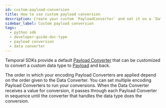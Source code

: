 ```yaml
---
id: custom-payload-conversion
title: How to use custom payload conversion
description: Create your custom `PayloadConverter` and set it on a `DataConverter` in your Client options.
sidebar_label: Custom payload conversion
tags:
  - python sdk
  - developer-guide-doc-type
  - payload conversion
  - data converter
---
```


Temporal SDKs provide a default [Payload Converter](/concepts/what-is-a-payload-converter) that can be customized to convert a custom data type to [Payload](/concepts/what-is-a-payload) and back.

The order in which your encoding Payload Converters are applied depend on the order given to the Data Converter.
You can set multiple encoding Payload Converters to run your conversions.
When the Data Converter receives a value for conversion, it passes through each Payload Converter in sequence until the converter that handles the data type does the conversion.
